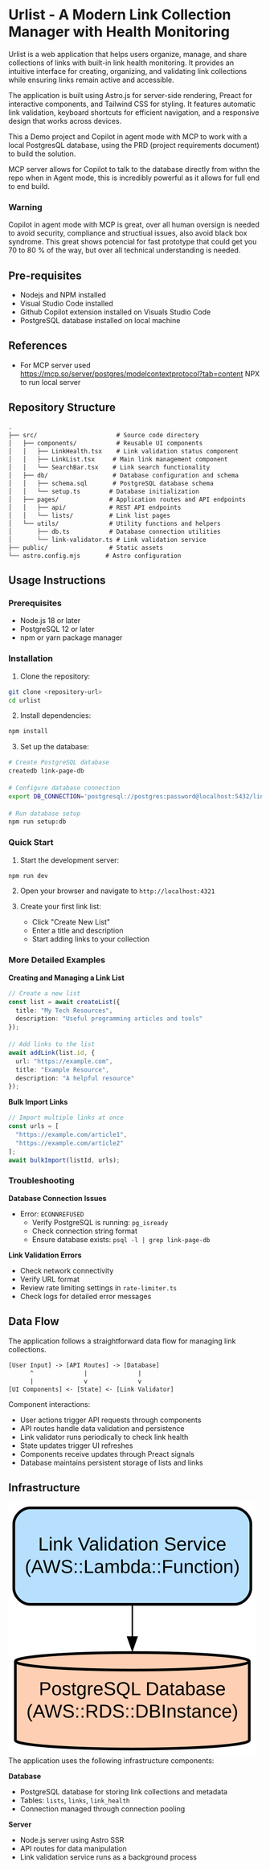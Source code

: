 # Urlist - A Modern Link Collection Manager with Health Monitoring

Urlist is a web application that helps users organize, manage, and share collections of links with built-in link health monitoring. It provides an intuitive interface for creating, organizing, and validating link collections while ensuring links remain active and accessible.

The application is built using Astro.js for server-side rendering, Preact for interactive components, and Tailwind CSS for styling. It features automatic link validation, keyboard shortcuts for efficient navigation, and a responsive design that works across devices.

This a Demo project and Copilot in agent mode with MCP to work with a local PostgresQL database, using the PRD (project requirements document) to build the solution.

MCP server allows for Copilot to talk to the database directly from withn the repo when in Agent mode, this is incredibly powerful as it allows for full end to end build.

### Warning 
Copilot in agent mode with MCP is great, over all human oversign is needed to avoid security, compliance and structiual issues, also avoid black box syndrome. This great shows potencial for fast prototype that could get you 70 to 80 % of the way, but over all technical understanding is needed.

## Pre-requisites

- Nodejs and NPM installed
- Visual Studio Code installed
- Github Copilot extension installed on Visuals Studio Code
- PostgreSQL database installed on local machine

## References

- For MCP server used https://mcp.so/server/postgres/modelcontextprotocol?tab=content NPX to run local server


## Repository Structure
```
.
├── src/                      # Source code directory
│   ├── components/           # Reusable UI components
│   │   ├── LinkHealth.tsx    # Link validation status component
│   │   ├── LinkList.tsx     # Main link management component
│   │   └── SearchBar.tsx    # Link search functionality
│   ├── db/                  # Database configuration and schema
│   │   ├── schema.sql       # PostgreSQL database schema
│   │   └── setup.ts        # Database initialization
│   ├── pages/              # Application routes and API endpoints
│   │   ├── api/            # REST API endpoints
│   │   └── lists/          # Link list pages
│   └── utils/              # Utility functions and helpers
│       ├── db.ts           # Database connection utilities
│       └── link-validator.ts # Link validation service
├── public/                 # Static assets
└── astro.config.mjs       # Astro configuration
```

## Usage Instructions
### Prerequisites
- Node.js 18 or later
- PostgreSQL 12 or later
- npm or yarn package manager

### Installation

1. Clone the repository:
```bash
git clone <repository-url>
cd urlist
```

2. Install dependencies:
```bash
npm install
```

3. Set up the database:
```bash
# Create PostgreSQL database
createdb link-page-db

# Configure database connection
export DB_CONNECTION='postgresql://postgres:password@localhost:5432/link-page-db'

# Run database setup
npm run setup:db
```

### Quick Start
1. Start the development server:
```bash
npm run dev
```

2. Open your browser and navigate to `http://localhost:4321`

3. Create your first link list:
   - Click "Create New List"
   - Enter a title and description
   - Start adding links to your collection

### More Detailed Examples

**Creating and Managing a Link List**
```typescript
// Create a new list
const list = await createList({
  title: "My Tech Resources",
  description: "Useful programming articles and tools"
});

// Add links to the list
await addLink(list.id, {
  url: "https://example.com",
  title: "Example Resource",
  description: "A helpful resource"
});
```

**Bulk Import Links**
```typescript
// Import multiple links at once
const urls = [
  "https://example.com/article1",
  "https://example.com/article2"
];
await bulkImport(listId, urls);
```

### Troubleshooting

**Database Connection Issues**
- Error: `ECONNREFUSED`
  - Verify PostgreSQL is running: `pg_isready`
  - Check connection string format
  - Ensure database exists: `psql -l | grep link-page-db`

**Link Validation Errors**
- Check network connectivity
- Verify URL format
- Review rate limiting settings in `rate-limiter.ts`
- Check logs for detailed error messages

## Data Flow
The application follows a straightforward data flow for managing link collections.

```ascii
[User Input] -> [API Routes] -> [Database]
      ^              |              |
      |              v              v
[UI Components] <- [State] <- [Link Validator]
```

Component interactions:
- User actions trigger API requests through components
- API routes handle data validation and persistence
- Link validator runs periodically to check link health
- State updates trigger UI refreshes
- Components receive updates through Preact signals
- Database maintains persistent storage of lists and links

## Infrastructure

![Infrastructure diagram](./docs/infra.svg)
The application uses the following infrastructure components:

**Database**
- PostgreSQL database for storing link collections and metadata
- Tables: `lists`, `links`, `link_health`
- Connection managed through connection pooling

**Server**
- Node.js server using Astro SSR
- API routes for data manipulation
- Link validation service runs as a background process

